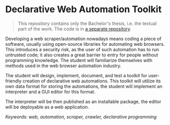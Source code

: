 # Declarative Web Automation Toolkit
> This repository contains only the Bachelor's thesis, i.e. the textual part of the work. The code is in [a separate repository](https://github.com/barjin/wbr/).

Developing a web scraper/automation nowadays means coding a piece of software, usually using open-source libraries for automating web browsers. This introduces a security risk, as the user of such automation has to run untrusted code; it also creates a great barrier to entry for people without programming knowledge. 
The student will familiarize themselves with methods used in the web browser automation industry.

The student will design, implement, document, and test a toolkit for user-friendly creation of declarative web automations. This toolkit will utilize its own data format for storing the automations, the student will implement an interpreter and a GUI editor for this format.

The interpreter will be then published as an installable package, the editor will be deployable as a web application.

*Keywords: web, automation, scraper, crawler, declarative programming*

